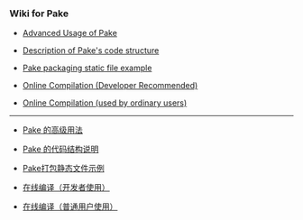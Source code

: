 ### Wiki for Pake

- [Advanced Usage of Pake](https://github.com/tw93/Pake/wiki/Advanced-Usage-of-Pake)

- [Description of Pake's code structure](https://github.com/tw93/Pake/wiki/Description-of-Pake's-code-structure)

- [Pake packaging static file example](https://github.com/tw93/Pake/wiki/Pake-packaging-static-file-example)

- [Online Compilation (Developer Recommended)](https://github.com/tw93/Pake/wiki/Online-Compilation-(Developer-Recommended))

- [Online Compilation (used by ordinary users)](https://github.com/tw93/Pake/wiki/Online-Compilation-(used-by-ordinary-users))

------
- [Pake 的高级用法](https://github.com/tw93/Pake/wiki/Pake-%E7%9A%84%E9%AB%98%E7%BA%A7%E7%94%A8%E6%B3%95)

- [Pake 的代码结构说明](https://github.com/tw93/Pake/wiki/Pake-%E7%9A%84%E4%BB%A3%E7%A0%81%E7%BB%93%E6%9E%84%E8%AF%B4%E6%98%8E)

- [Pake打包静态文件示例](https://github.com/tw93/Pake/wiki/Pake%E6%89%93%E5%8C%85%E9%9D%99%E6%80%81%E6%96%87%E4%BB%B6%E7%A4%BA%E4%BE%8B)

- [在线编译（开发者使用）](https://github.com/tw93/Pake/wiki/%E5%9C%A8%E7%BA%BF%E7%BC%96%E8%AF%91%EF%BC%88%E5%BC%80%E5%8F%91%E8%80%85%E4%BD%BF%E7%94%A8%EF%BC%89)

- [在线编译（普通用户使用）](https://github.com/tw93/Pake/wiki/%E5%9C%A8%E7%BA%BF%E7%BC%96%E8%AF%91%EF%BC%88%E6%99%AE%E9%80%9A%E7%94%A8%E6%88%B7%E4%BD%BF%E7%94%A8%EF%BC%89)



